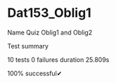 # Dat153_Oblig1
Name Quiz
Oblig1 and Oblig2

Test summary

10 tests 0 failures duration 25.809s

100% successful✔
